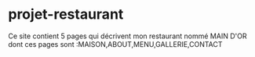 # projet-restaurant
Ce site contient 5 pages qui décrivent mon restaurant nommé MAIN D'OR dont ces pages sont :MAISON,ABOUT,MENU,GALLERIE,CONTACT
